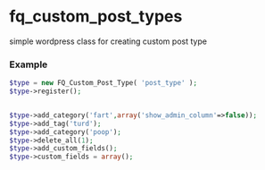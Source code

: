 # fq_custom_post_types
simple wordpress class for creating custom post type

### Example
```php
$type = new FQ_Custom_Post_Type( 'post_type' );
$type->register();


$type->add_category('fart',array('show_admin_column'=>false));
$type->add_tag('turd');
$type->add_category('poop');
$type->delete_all(1);
$type->add_custom_fields();
$type->custom_fields = array();
```